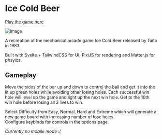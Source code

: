# Ice Cold Beer

[Play the game here](https://icb.joshsur.in/)

![image](https://github.com/DoingNot/icb/assets/15971548/f1201bb8-df10-4c3f-8d3f-0f54a3ee6885)

A recreation of the mechanical arcade game Ice Cold Beer released by Taito in 1983.

Built with Svelte + TailwindCSS for UI, PixiJS for rendering and Matter.js for phsyics.

## Gameplay

Move the sides of the bar up and down to control the ball and get it into the lit up green holes while avoiding other losing holes.
Each successful win hole will level up the game and light up the next win hole. Get to the 10th win hole before losing all 3 lives to win.

Select Difficulty from Easy, Normal, Hard and Extreme which will generate a new game board with increasing number of lose holes. <br>
Configure keybinds for controls in the options page.

<i>Currently no mobile mode :(</i>
